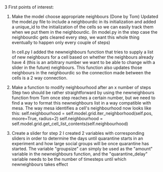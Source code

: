 3 First points of interest:
1. Make the model choose appropriate neighbours (Done by Tom)
    Updated the model.py file to include a neighbourdic in its initialization and added a unique_id to the initialization of the cells so we can easily track them when we put them in the neighbourdic.
    (In model.py in the step case the neighbourdic gets cleared every step, we want this whole thing eventually to happen only every couple of steps)

    In cell.py I added the newneighbours function that tries to supply a list of new neighbours for a cell based on whether the neighbours already have 4 (this is an arbitrary number we want to be able to change with a slider in the future) neighbours. This function also updates those neighbours in the neighbourdic so the connection made between the cells is a 2 way connection.
    
2. Make a function to modify neighbourhood after an x number of steps
    Step two should be rather straightforward by using the newneighbours function from Tom once step reaches a certain number, but we need     to find a way to format this newneighbours list in a way compatible with mesa. The way mesa identifies a cell's neighbourhood now         looks like this:
    self.neighbourhood = self.model.grid.iter_neighborhood(self.pos, moore=True, radius=2)
    self.neighbourhood = self.model.grid.get_cell_list_contents(self.neighbourhood)
 
3. Create a slider for step 2
    I created 2 variables with corresponding sliders in order to determine the days until quarantine starts in an experiment and how large     social groups will be once quarantine has started. The variable "groupsize" can simply be used as the "amount" variable in the             newneighbours function, and the "quarantine_delay" variable needs to be the number of timesteps until which newneighbours takes effect
